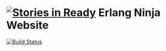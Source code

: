 [![Stories in Ready](https://badge.waffle.io/ErlangNinja/ErlangNinja.github.io.png?label=ready&title=Ready)](https://waffle.io/ErlangNinja/ErlangNinja.github.io)
Erlang Ninja Website
====================

[![Build Status](https://travis-ci.org/ErlangNinja/ErlangNinja.github.io.svg?branch=master)](https://travis-ci.org/ErlangNinja/ErlangNinja.github.io)
